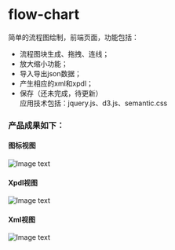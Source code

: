# flow-chart
  简单的流程图绘制，前端页面，功能包括：
  - 流程图块生成、拖拽、连线；
  - 放大缩小功能；
  - 导入导出json数据；
  - 产生相应的xml和xpdl；
  - 保存（还未完成，待更新）<br>
  应用技术包括：jquery.js、d3.js、semantic.css
### 产品成果如下：
#### 图标视图
![Image text](https://github.com/zhangyuanliang/flow-chart/blob/master/img/img_1.jpg)
#### Xpdl视图
![Image text](https://github.com/zhangyuanliang/flow-chart/blob/master/img/img_2.jpg)
#### Xml视图
![Image text](https://github.com/zhangyuanliang/flow-chart/blob/master/img/img_3.jpg)
